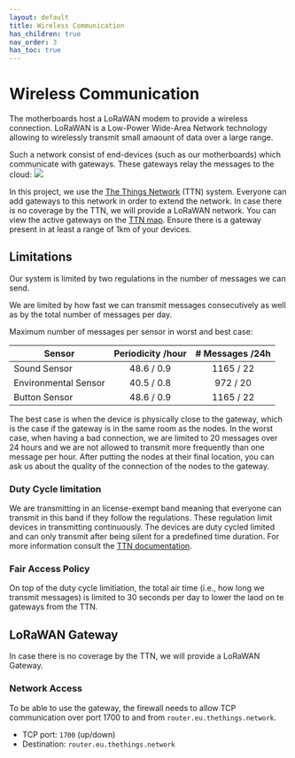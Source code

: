 ```yaml
---
layout: default
title: Wireless Communication
has_children: true
nav_order: 3
has_toc: true
---
```


# Wireless Communication
The motherboards host a LoRaWAN modem to provide a wireless connection.
LoRaWAN is a Low-Power Wide-Area Network technology allowing to wirelessly transmit small amaount of data over a large range.

Such a network consist of end-devices (such as our motherboards) which communicate with gateways. These gateways relay the messages to the cloud:
![](https://www.thethingsnetwork.org/docs/network/overview.png)

In this project, we use the [The Things Network](https://www.thethingsnetwork.org/) (TTN) system.
Everyone can add gateways to this network in order to extend the network.
In case there is no coverage by the TTN, we will provide a LoRaWAN network.
You can view the active gateways on the [TTN map](https://www.thethingsnetwork.org/map).
Ensure there is a gateway present in at least a range of 1km of your devices.


## Limitations
Our system is limited by two regulations in the number of messages we can send.

We are limited by how fast we can transmit messages consecutively as well as by the total number of messages per day. 

Maximum number of messages per sensor in worst and best case:

| Sensor               | Periodicity /hour | # Messages /24h |
|----------------------|:-----------------:|:---------------:|
| Sound Sensor         |     48.6 / 0.9    |    1165 / 22    |
| Environmental Sensor |     40.5 / 0.8    |     972 / 20    |
| Button Sensor        |     48.6 / 0.9    |    1165 / 22    |

The best case is when the device is physically close to the gateway, which is the case if the gateway is in the same room as the nodes. 
In the worst case, when having a bad connection, we are limited to 20 messages over 24 hours and we are not allowed to transmit more frequently than one message per hour. After putting the nodes at their final location, you can ask us about the quality of the connection of the nodes to the gateway.

### Duty Cycle limitation
We are transmitting in an license-exempt band meaning that everyone can transmit in this band if they follow the regulations. These regulation limit devices in transmitting continuously. The devices are duty cycled limited and can only transmit after being silent for a predefined time duration.
For more information consult the [TTN documentation](https://www.thethingsnetwork.org/docs/lorawan/duty-cycle.html#maximum-duty-cycle).

### Fair Access Policy
On top of the duty cycle limitiation, the total air time (i.e., how long we transmit messages) is limited to 30 seconds per day to lower the laod on te gateways from the TTN. 


## LoRaWAN Gateway
In case there is no coverage by the TTN, we will provide a LoRaWAN Gateway.

### Network Access
To be able to use the gateway, the firewall needs to allow TCP communication over port 1700 to and from `router.eu.thethings.network`.

- TCP port: `1700` (up/down)
- Destination: `router.eu.thethings.network`



